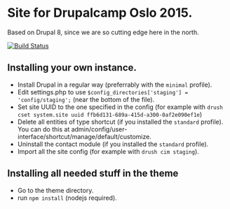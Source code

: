 # Site for Drupalcamp Oslo 2015.

Based on Drupal 8, since we are so cutting edge here in the north.

[![Build Status](https://travis-ci.org/drupalnorge/drupalcamp-2015.svg?branch=master)](https://travis-ci.org/drupalnorge/drupalcamp-2015)

## Installing your own instance.
- Install Drupal in a regular way (preferrably with the `minimal` profile).
- Edit settings.php to use `$config_directories['staging'] = 'config/staging';` (near the bottom of the file).
- Set site UUID to the one specified in the config (for example with `drush cset system.site uuid ffb6d131-689a-415d-a300-0af2e090ef1e`)
- Delete all entities of type shortcut (if you installed the `standard` profile). You can do this at admin/config/user-interface/shortcut/manage/default/customize.
- Uninstall the contact module (if you installed the `standard` profile).
- Import all the site config (for example with `drush cim staging`).

## Installing all needed stuff in the theme
- Go to the theme directory.
- run `npm install` (nodejs required).
